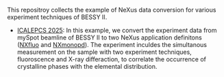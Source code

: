 This repositroy collects the example of NeXus data conversion for various experiment techniques of BESSY II.

- [ICALEPCS 2025](https://github.com/hz-b/NeXus_data_examples/tree/main/2025_ICALEPCS): In this example, we convert the experiment data from mySpot beamline of BESSY II to two NeXus application definitons ([NXfluo](https://manual.nexusformat.org/classes/applications/NXfluo.html) and [NXmonopd](https://manual.nexusformat.org/classes/applications/NXmonopd.html)). The experiment inculdes the simultanous measurement on the sample with two experiment techniques, fluoroscence and X-ray differaction, to correlate the occurrence of crystalline phases with the elemental distribution.
    
